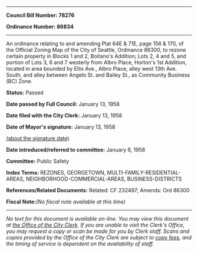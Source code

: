 

********

**Council Bill Number: 78276**
   
**Ordinance Number: 86834**
********

 An ordinance relating to and amending Plat 64E & 71E, page 156 & 170, of the Official Zoning Map of the City of Seattle, Ordinance 86300, to rezone certain property in Blocks 1 and 2, Boitano's Addition; Lots 2, 4 and 5, and portion of Lots 3, 6 and 7 westerly from Albro Place, Horton's 1st Addition, located in area bounded by Ellis Ave., Albro Place, alley west 13th Ave. South, and alley between Angelo St. and Bailey St., as Community Business (BC) Zone.

**Status:** Passed
   
**Date passed by Full Council:** January 13, 1958
   
**Date filed with the City Clerk:** January 13, 1958
   
**Date of Mayor's signature:** January 13, 1958
   
[(about the signature date)](/~public/approvaldate.htm)
   
   
   
**Date introduced/referred to committee:** January 6, 1958
   
**Committee:** Public Safety
   
   
**Index Terms:** REZONES, GEORGETOWN, MULTI-FAMILY-RESIDENTIAL-AREAS, NEIGHBORHOOD-COMMERCIAL-AREAS, BUSINESS-DISTRICTS

**References/Related Documents:** Related: CF 232497; Amends: Ord 86300

**Fiscal Note:**_(No fiscal note available at this time)_
********

_No text for this document is available on-line. You may view this document at [the Office of the City Clerk](http://www.seattle.gov/leg/clerk/contactUs.htm). If you are unable to visit the Clerk's Office, you may request a copy or scan be made for you by Clerk staff. Scans and copies provided by the Office of the City Clerk are subject to [copy fees](http://clerk.seattle.gov/~public/clerkfees.htm), and the timing of service is dependent on the availability of staff._

